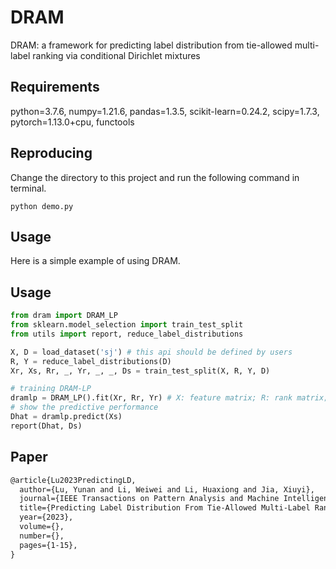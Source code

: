 # DRAM
DRAM: a framework for predicting label distribution from tie-allowed multi-label ranking via conditional Dirichlet mixtures


## Requirements
python=3.7.6, numpy=1.21.6, pandas=1.3.5, scikit-learn=0.24.2, scipy=1.7.3, pytorch=1.13.0+cpu, functools

## Reproducing
Change the directory to this project and run the following command in terminal.

```Terminal
python demo.py
```

## Usage

Here is a simple example of using DRAM.

## Usage
```python
from dram import DRAM_LP
from sklearn.model_selection import train_test_split
from utils import report, reduce_label_distributions

X, D = load_dataset('sj') # this api should be defined by users
R, Y = reduce_label_distributions(D)
Xr, Xs, Rr, _, Yr, _, _, Ds = train_test_split(X, R, Y, D)

# training DRAM-LP
dramlp = DRAM_LP().fit(Xr, Rr, Yr) # X: feature matrix; R: rank matrix; Y: logical matrix
# show the predictive performance
Dhat = dramlp.predict(Xs)
report(Dhat, Ds)
```

## Paper

```latex
@article{Lu2023PredictingLD,
  author={Lu, Yunan and Li, Weiwei and Li, Huaxiong and Jia, Xiuyi},
  journal={IEEE Transactions on Pattern Analysis and Machine Intelligence}, 
  title={Predicting Label Distribution From Tie-Allowed Multi-Label Ranking}, 
  year={2023},
  volume={},
  number={},
  pages={1-15},
}
```
